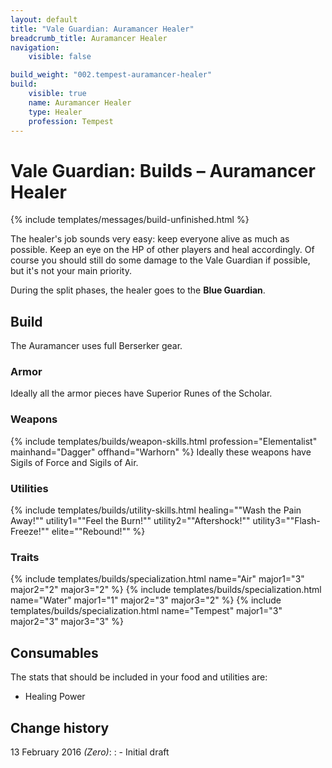 ```yaml
---
layout: default
title: "Vale Guardian: Auramancer Healer"
breadcrumb_title: Auramancer Healer
navigation:
    visible: false

build_weight: "002.tempest-auramancer-healer"
build:
    visible: true
    name: Auramancer Healer
    type: Healer
    profession: Tempest
---
```


# Vale Guardian: Builds &ndash; Auramancer Healer
{% include templates/messages/build-unfinished.html %}

The healer's job sounds very easy: keep everyone alive as much as possible.
Keep an eye on the HP of other players and heal accordingly.
Of course you should still do some damage to the Vale Guardian if possible, but it's not your main priority.

During the split phases, the healer goes to the **Blue Guardian**.

## Build
The Auramancer uses full Berserker gear.

### Armor
Ideally all the armor pieces have Superior Runes of the Scholar.

### Weapons
{% include templates/builds/weapon-skills.html profession="Elementalist" mainhand="Dagger" offhand="Warhorn" %}
Ideally these weapons have Sigils of Force and Sigils of Air.

### Utilities
{% include templates/builds/utility-skills.html healing="&quot;Wash the Pain Away!&quot;" utility1="&quot;Feel the Burn!&quot;" utility2="&quot;Aftershock!&quot;" utility3="&quot;Flash-Freeze!&quot;" elite="&quot;Rebound!&quot;" %}

### Traits
{% include templates/builds/specialization.html name="Air" major1="3" major2="2" major3="2" %}
{% include templates/builds/specialization.html name="Water" major1="1" major2="3" major3="2" %}
{% include templates/builds/specialization.html name="Tempest" major1="3" major2="3" major3="3" %}

## Consumables
The stats that should be included in your food and utilities are:

- Healing Power

## Change history
13 February 2016 *(Zero)*:
: - Initial draft

